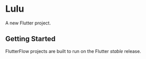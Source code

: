 # Lulu

A new Flutter project.

## Getting Started

FlutterFlow projects are built to run on the Flutter _stable_ release.
